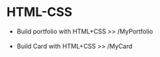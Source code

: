 # HTML-CSS
<ul>
<li>Build portfolio with HTML+CSS  >> /MyPortfolio</li><br> 
<li>Build Card with HTML+CSS       >> /MyCard</li><br> 

</ul>
